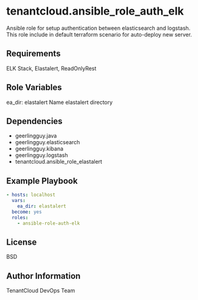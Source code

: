 tenantcloud.ansible_role_auth_elk
=========

Ansible role for setup authentication between elasticsearch and logstash. This role include in default terraform scenario for auto-deploy new server.

Requirements
------------

ELK Stack, Elastalert, ReadOnlyRest

Role Variables
--------------

ea_dir: elastalert
Name elastalert directory

Dependencies
------------

  - geerlingguy.java
  - geerlingguy.elasticsearch
  - geerlingguy.kibana
  - geerlingguy.logstash
  - tenantcloud.ansible_role_elastalert

Example Playbook
----------------

```yaml
- hosts: localhost
  vars:
    ea_dir: elastalert
  become: yes
  roles:
    - ansible-role-auth-elk
```

License
-------

BSD

Author Information
------------------

TenantCloud DevOps Team

